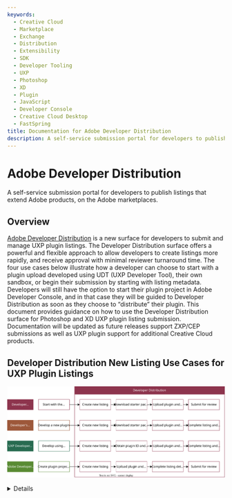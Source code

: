 ```yaml
---
keywords:
  - Creative Cloud
  - Marketplace
  - Exchange
  - Distribution
  - Extensibility
  - SDK
  - Developer Tooling
  - UXP
  - Photoshop
  - XD
  - Plugin
  - JavaScript
  - Developer Console
  - Creative Cloud Desktop
  - FastSpring
title: Documentation for Adobe Developer Distribution
description: A self-service submission portal for developers to publish listings that extend Adobe products, on the Adobe marketplaces.​
---
```


<HeroSimple slots="heading, text" background="rgb(141, 52, 78)"/>

# Adobe Developer Distribution

A self-service submission portal for developers to publish listings that extend Adobe products, on the Adobe marketplaces.​

## Overview

[Adobe Developer Distribution](https://github.com/AdobeDocs/developer-distribute) is a new surface for developers to submit and manage UXP plugin listings. The Developer Distribution surface offers a powerful and flexible approach to allow developers to create listings more rapidly, and receive approval with minimal reviewer turnaround time. The four use cases below illustrate how a developer can choose to start with a plugin upload developed using UDT (UXP Developer Tool), their own sandbox, or begin their submission by starting with listing metadata. Developers will still have the option to start their plugin project in Adobe Developer Console, and in that case they will be guided to Developer Distribution as soon as they choose to “distribute” their plugin. This document provides guidance on how to use the Developer Distribution surface for Photoshop and XD UXP plugin listing submission. Documentation will be updated as future releases support ZXP/CEP submissions as well as UXP plugin support for additional Creative Cloud products.

## Developer Distribution New Listing Use Cases for UXP Plugin Listings​

![Diagram outlining the Use Cases of Developer Distribution for UXP plugin listings. Text description in collapsible element below.](./images/use-cases.drawio.svg)

<Details slots="header , list" repeat="4" summary = "Text Description of Diagram" subText="Diagram listing common use cases:"/>

- Developer Distribution (Start with the listing metadata):

1. Create new listing
2. Download starter package with plugin ID
3. Upload plugin & enter version details
4. Submit for review.

- Developer's own sandbox (Develop new plugin):

1. Create new listing
2. download starter package with plugin ID
3. upload plugin & enter version details
4. complete listings & submit for review.

- UXP Development Tool (UDT) (Develop plugin using temporary plugin ID):

1. Create new listing
2. obtain plugin ID and add to manifest
3. upload plugin & enter version details
4. complete listing & submit for review.

- Adobe Developer Console (Create plugin project and get plugin ID):
  
1. Create new listing
2. upload plugin & enter verison details
3. complete listing details
4. submit for review

## Access the Developer Distribution Portal

For individual users who do not belong to an Adobe Enterprise or Team organization, we will automatically create your own personal Developer organization during sign-up. This is a common scenario for UXP Plugin Developers. Please see this [guide to identity types for more information](https://helpx.adobe.com/enterprise/using/identity.html).

Note that if multiple people need to manage a plugin, they will have to share the same Adobe ID credential used.

Users who already belong to an Adobe Enterprise or Team organization require either System Administrator or Developer permissions to access the Adobe Developer Console. If you are denied access to Developer Distribution when logging in with a “Company” Adobe ID, [contact your system administrator](https://helpx.adobe.com/enterprise/kb/contact-administrator.html) about getting Developer permissions assigned. More information about user management can be found in [the Adobe Admin Console guide](https://helpx.adobe.com/enterprise/using/setup-enterprise-id.html).

<DiscoverBlock slots="heading, link, text"/>

## Next Steps

[Getting started](guides/getting-started.md)

Get to know the key concepts around the developer distribution portal.

<DiscoverBlock slots="link, text"/>

[Get a Plugin ID](guides/plugin-id.md)

Learn how to get a plugin ID for your plugin.

<DiscoverBlock slots="link, text"/>

[Submission and Review](guides/submission/overview.md)

Learn about the submission and review process for your plugin.

